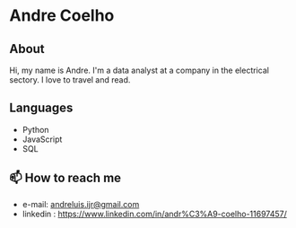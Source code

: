 # Andre Coelho

## About

Hi, my name is Andre. I'm a data analyst at a company in the electrical sectory. I love to travel and read.

## Languages

- Python
- JavaScript
- SQL

## 📫 How to reach me

- e-mail: andreluis.ijr@gmail.com
- linkedin : https://www.linkedin.com/in/andr%C3%A9-coelho-11697457/

